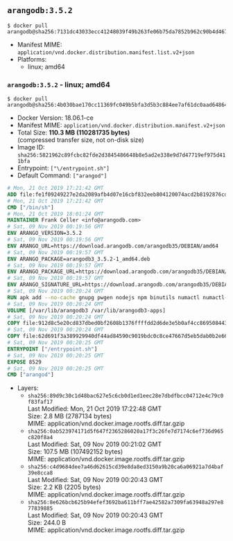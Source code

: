 ## `arangodb:3.5.2`

```console
$ docker pull arangodb@sha256:7131dc43033ecc41248039f49b263fe06b75da7852b962c90b4d4670510dacb3
```

-	Manifest MIME: `application/vnd.docker.distribution.manifest.list.v2+json`
-	Platforms:
	-	linux; amd64

### `arangodb:3.5.2` - linux; amd64

```console
$ docker pull arangodb@sha256:4b030bae170cc11369fc049b5bfa3d5b3c884ee7af61dc0aad64864407765e62
```

-	Docker Version: 18.06.1-ce
-	Manifest MIME: `application/vnd.docker.distribution.manifest.v2+json`
-	Total Size: **110.3 MB (110281735 bytes)**  
	(compressed transfer size, not on-disk size)
-	Image ID: `sha256:5821962c89fcbc82fde2d3845486648b8e5ad2e338e9d7d47719ef975d411bfa`
-	Entrypoint: `["\/entrypoint.sh"]`
-	Default Command: `["arangod"]`

```dockerfile
# Mon, 21 Oct 2019 17:21:42 GMT
ADD file:fe1f09249227e2da2089afb4d07e16cbf832eeb804120074acd2b8192876cd28 in / 
# Mon, 21 Oct 2019 17:21:42 GMT
CMD ["/bin/sh"]
# Mon, 21 Oct 2019 18:01:24 GMT
MAINTAINER Frank Celler <info@arangodb.com>
# Sat, 09 Nov 2019 00:19:56 GMT
ENV ARANGO_VERSION=3.5.2
# Sat, 09 Nov 2019 00:19:56 GMT
ENV ARANGO_URL=https://download.arangodb.com/arangodb35/DEBIAN/amd64
# Sat, 09 Nov 2019 00:19:57 GMT
ENV ARANGO_PACKAGE=arangodb3_3.5.2-1_amd64.deb
# Sat, 09 Nov 2019 00:19:57 GMT
ENV ARANGO_PACKAGE_URL=https://download.arangodb.com/arangodb35/DEBIAN/amd64/arangodb3_3.5.2-1_amd64.deb
# Sat, 09 Nov 2019 00:19:57 GMT
ENV ARANGO_SIGNATURE_URL=https://download.arangodb.com/arangodb35/DEBIAN/amd64/arangodb3_3.5.2-1_amd64.deb.asc
# Sat, 09 Nov 2019 00:20:24 GMT
RUN apk add --no-cache gnupg pwgen nodejs npm binutils numactl numactl-tools &&     npm install -g foxx-cli &&     rm -rf /root/.npm &&     gpg --batch --keyserver hkps://hkps.pool.sks-keyservers.net --recv-keys CD8CB0F1E0AD5B52E93F41E7EA93F5E56E751E9B &&     mkdir /docker-entrypoint-initdb.d &&     cd /tmp                                &&     wget ${ARANGO_SIGNATURE_URL}           &&     wget ${ARANGO_PACKAGE_URL}             &&     gpg --verify ${ARANGO_PACKAGE}.asc     &&     ar x ${ARANGO_PACKAGE} data.tar.gz     &&     tar -C / -x -z -f data.tar.gz          &&     sed -ri         -e 's!127\.0\.0\.1!0.0.0.0!g'         -e 's!^(file\s*=\s*).*!\1 -!'         -e 's!^\s*uid\s*=.*!!'         /etc/arangodb3/arangod.conf        &&     echo chgrp -R 0 /var/lib/arangodb3 /var/lib/arangodb3-apps &&     echo chmod -R 775 /var/lib/arangodb3 /var/lib/arangodb3-apps &&     rm -f /usr/bin/foxx &&     rm -f ${ARANGO_PACKAGE}* data.tar.gz &&     apk del gnupg
# Sat, 09 Nov 2019 00:20:24 GMT
VOLUME [/var/lib/arangodb3 /var/lib/arangodb3-apps]
# Sat, 09 Nov 2019 00:20:24 GMT
COPY file:912d8c5e20cd837dbed0bf2608b1376ffffdd2d6de3e5b0af4cc869508443235 in /entrypoint.sh 
# Sat, 09 Nov 2019 00:20:24 GMT
COPY file:62d691f3a389929940df44ad84590c9019bdc0c8ce47667d5eb5dab0b2e66954 in /usr/bin/foxx 
# Sat, 09 Nov 2019 00:20:25 GMT
ENTRYPOINT ["/entrypoint.sh"]
# Sat, 09 Nov 2019 00:20:25 GMT
EXPOSE 8529
# Sat, 09 Nov 2019 00:20:25 GMT
CMD ["arangod"]
```

-	Layers:
	-	`sha256:89d9c30c1d48bac627e5c6cb0d1ed1eec28e7dbdfbcc04712e4c79c0f83faf17`  
		Last Modified: Mon, 21 Oct 2019 17:22:48 GMT  
		Size: 2.8 MB (2787134 bytes)  
		MIME: application/vnd.docker.image.rootfs.diff.tar.gzip
	-	`sha256:0ab523974171d5f647f2365286020a17f3c26fe7d7174c6ef736d965c820f8a4`  
		Last Modified: Sat, 09 Nov 2019 00:21:02 GMT  
		Size: 107.5 MB (107492152 bytes)  
		MIME: application/vnd.docker.image.rootfs.diff.tar.gzip
	-	`sha256:c4d9684dee7a46d62615cd39e8da8ed3150a9b20ca6a06921a7d4baf39e8cca8`  
		Last Modified: Sat, 09 Nov 2019 00:20:43 GMT  
		Size: 2.2 KB (2205 bytes)  
		MIME: application/vnd.docker.image.rootfs.diff.tar.gzip
	-	`sha256:8e626bcb625b94efef3692ba611bff7ae42582a7309fa63948a297e877839885`  
		Last Modified: Sat, 09 Nov 2019 00:20:43 GMT  
		Size: 244.0 B  
		MIME: application/vnd.docker.image.rootfs.diff.tar.gzip
